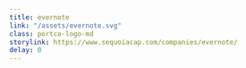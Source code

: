 ```yaml
---
title: evernote
link: "/assets/evernote.svg"
class: portco-logo-md
storylink: https://www.sequoiacap.com/companies/evernote/
delay: 0
---
```


